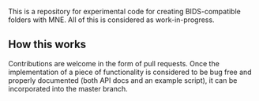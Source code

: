 This is a repository for experimental code for creating BIDS-compatible folders with MNE. 
All of this is considered as work-in-progress.

## How this works
Contributions are welcome in the form of pull requests. Once the implementation of a piece of
functionality is considered to be bug free and properly documented (both API docs and an example script),
it can be incorporated into the master branch.
